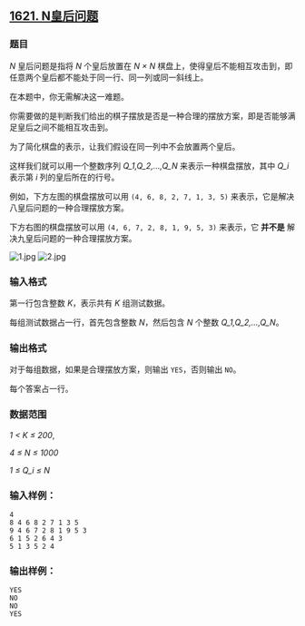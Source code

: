 ## [1621. N皇后问题](https://www.acwing.com/problem/content/1623/)

### 题目

*N* 皇后问题是指将 *N* 个皇后放置在 *N × N* 棋盘上，使得皇后不能相互攻击到，即任意两个皇后都不能处于同一行、同一列或同一斜线上。

在本题中，你无需解决这一难题。

你需要做的是判断我们给出的棋子摆放是否是一种合理的摆放方案，即是否能够满足皇后之间不能相互攻击到。

为了简化棋盘的表示，让我们假设在同一列中不会放置两个皇后。

这样我们就可以用一个整数序列 *Q_1,Q_2,…,Q_N* 来表示一种棋盘摆放，其中 *Q_i* 表示第 *i* 列的皇后所在的行号。

例如，下方左图的棋盘摆放可以用 `(4, 6, 8, 2, 7, 1, 3, 5)` 来表示，它是解决八皇后问题的一种合理摆放方案。

下方右图的棋盘摆放可以用 `(4, 6, 7, 2, 8, 1, 9, 5, 3)` 来表示，它 **并不是** 解决九皇后问题的一种合理摆放方案。

 ![1.jpg](https://cdn.acwing.com/media/article/image/2020/04/12/19_7756db767c-1.jpg) ![2.jpg](https://cdn.acwing.com/media/article/image/2020/04/12/19_7a8274ae7c-2.jpg)

### 输入格式

第一行包含整数 *K*，表示共有 *K* 组测试数据。

每组测试数据占一行，首先包含整数 *N*，然后包含 *N* 个整数 *Q_1,Q_2,…,Q_N*。

### 输出格式

对于每组数据，如果是合理摆放方案，则输出 `YES`，否则输出 `NO`。

每个答案占一行。

### 数据范围

*1 < K ≤ 200*,

*4 ≤ N ≤ 1000*

*1 ≤ Q_i ≤ N*

### 输入样例：

```
4
8 4 6 8 2 7 1 3 5
9 4 6 7 2 8 1 9 5 3
6 1 5 2 6 4 3
5 1 3 5 2 4
```

### 输出样例：

```
YES
NO
NO
YES
```
